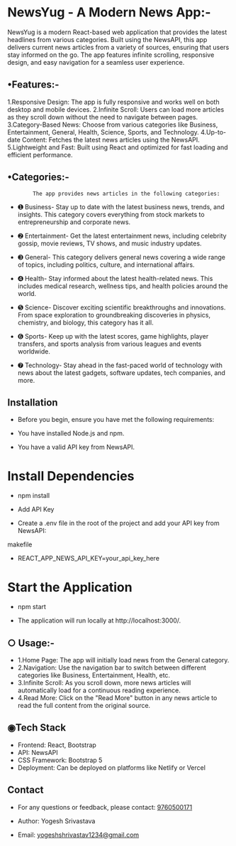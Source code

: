 # NewsYug - A Modern News App:-
   NewsYug is a modern React-based web application that provides the latest headlines from various categories. Built using the NewsAPI, this app delivers current news articles from a variety of sources, ensuring that users stay informed on the go. The app features infinite scrolling, responsive design, and easy navigation for a seamless user experience.

## •Features:-

1.Responsive Design: The app is fully responsive and works well on both desktop and mobile devices.
2.Infinite Scroll: Users can load more articles as they scroll down without the need to navigate between pages.
3.Category-Based News: Choose from various categories like Business, Entertainment, General, Health, Science, Sports, and Technology.
4.Up-to-date Content: Fetches the latest news articles using the NewsAPI.
5.Lightweight and Fast: Built using React and optimized for fast loading and efficient performance.


## •Categories:-
            The app provides news articles in the following categories:

- ➊ Business-
        Stay up to date with the latest business news, trends, and insights. This category covers everything from stock markets to entrepreneurship and corporate news.

- ➋ Entertainment-
            Get the latest entertainment news, including celebrity gossip, movie reviews, TV shows, and music industry updates.
           
- ➌ General-
        This category delivers general news covering a wide range of topics, including politics, culture, and international affairs.

- ➍ Health-
    Stay informed about the latest health-related news. This includes medical research, wellness tips, and health policies around the world.

- ➎ Science-
        Discover exciting scientific breakthroughs and innovations. From space exploration to groundbreaking discoveries in physics, chemistry, and biology, this category has it all.

- ➏ Sports-
       Keep up with the latest scores, game highlights, player transfers, and sports analysis from various leagues and events worldwide.

- ➐ Technology-
          Stay ahead in the fast-paced world of technology with news about the latest gadgets, software updates, tech companies, and more.

## Installation
- Before you begin, ensure you have met the following requirements:

- You have installed Node.js and npm.
- You have a valid API key from NewsAPI.

# Install Dependencies

- npm install

- Add API Key

- Create a .env file in the root of the project and add your API key from NewsAPI:

makefile

- REACT_APP_NEWS_API_KEY=your_api_key_here

# Start the Application

- npm start

- The application will run locally at http://localhost:3000/.

## ○ Usage:-

- 1.Home Page: The app will initially load news from the General category.
- 2.Navigation: Use the navigation bar to switch between different categories like Business, Entertainment, Health, etc.
- 3.Infinite Scroll: As you scroll down, more news articles will automatically load for a continuous reading experience.
- 4.Read More: Click on the "Read More" button in any news article to read the full content from the original source.

## ◉Tech Stack
- Frontend: React, Bootstrap
- API: NewsAPI
- CSS Framework: Bootstrap 5
- Deployment: Can be deployed on platforms like Netlify or Vercel


## Contact
- For any questions or feedback, please contact: [9760500171](https://www.linkedin.com/in/yogesh-srivastava-1655a324a/)

- Author: Yogesh Srivastava
- Email: yogeshshrivastav1234@gmail.com

